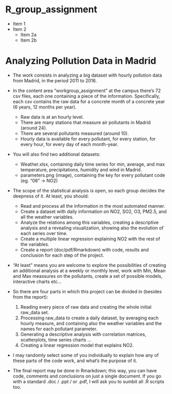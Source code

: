 # R_group_assignment
* Item 1
* Item 2
    + Item 2a
    + Item 2b
# Analyzing Pollution Data in Madrid
* The work consists in analyzing a big dataset with hourly pollution data from Madrid, in the period 2011 to 2016. 

* In the content area “workgroup_assignment” at the campus there’s 72 csv files, each one containing a piece of the information.     Specifically, each csv contains the raw data for a concrete month of a concrete year (6 years, 12 months per year). 
    + Raw data is at an hourly level. 
    + There are many stations that measure air pollutants in Madrid (around 24). 
    + There are several pollutants measured (around 10).  
    + Hourly data is available for every pollutant, for every station, for every hour, for every day of each month-year.  

* You will also find two additional datasets: 
    + Weather.xlsx, containing daily time series for min, average, and max temperature, precipitations, humidity and wind in Madrid. 
    + parameters.png (image), containing the key for every pollutant code (eg. “08” -> NO2)  

* The scope of the statistical analysis is open, so each group decides the deepness of it. At least, you should:  
    + Read and process all the information in the most automated manner.  
    + Create a dataset with daily information on NO2, SO2, O3, PM2.5, and all the weather variables. 
    + Analyze the relations among this variables, creating a descriptive analysis and a revealing visualization, showing also the evolution  of each series over time.  
    + Create a multiple linear regression explaining NO2 with the rest of the variables. 
    + Create a report (doc/pdf/Rmarkdown) with code, results and conclusion for each step of the project.  

* “At least” means you are welcome to explore the possibilities of creating an additional analysis at a weekly or monthly level, work with Min, Mean and Max meassures on the pollutants, create a set of possible models, interactive charts etc…   

* So there are four parts in which this project can be divided in (besides from the report): 
    1. Reading every piece of raw data and creating the whole initial raw_data set.  
    2. Processing raw_data to create a daily dataset, by averaging each hourly measure, and containing also the weather variables and the names for each pollutant parameter.  
    3. Generating a descriptive analysis with correlation matrices, scatterplots, time series charts … 
    4. Creating a linear regression model that explains NO2.  
* I may randomly select some of you individually to explain how any of these parts of the code work, and what’s the purpose of it.  

* The final report may be done in Rmarkdown; this way, you can have code, comments and conclusions on just a single document. If you go with a standard .doc / .ppt / or .pdf, I will ask you to sumbit all .R scripts too.   
